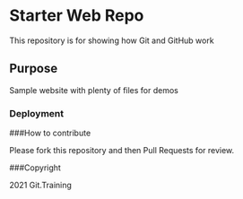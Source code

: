 # Starter Web Repo

This repository is for showing how Git and GitHub work

## Purpose

Sample website with plenty of files for demos

### Deployment

###How to contribute

Please fork this repository and then Pull Requests for review.

###Copyright

2021 Git.Training